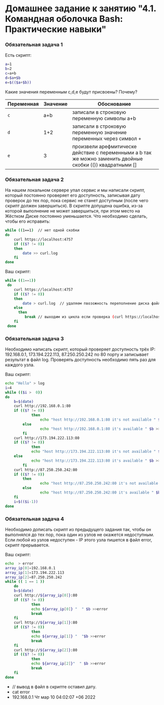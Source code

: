 # Домашнее задание к занятию "4.1. Командная оболочка Bash: Практические навыки"
###  Обязательная задача 1
Есть скрипт:
```bash
a=1
b=2
c=a+b
d=$a+$b
e=$(($a+$b))
```

Какие значения переменным c,d,e будут присвоены? Почему?

| Переменная  | Значение | Обоснование |
| ------------- | ------------- | ------------- |
| `c`  | a+b  | записали в строковую переменную символы a+b |
| `d`  | 1+2  | записали в строковую переменную значение переменных через символ + |
| `e`  | 3  | произвели арефмитическе действие с переменными a b  так же можно заменить двойные скобки (()) квадратными [] |

###  Обязательная задача 2
На нашем локальном сервере упал сервис и мы написали скрипт, который постоянно проверяет его доступность, записывая дату проверок до тех пор, пока сервис не станет доступным (после чего скрипт должен завершиться). В скрипте допущена ошибка, из-за которой выполнение не может завершиться, при этом место на Жёстком Диске постоянно уменьшается. Что необходимо сделать, чтобы его исправить: 
```bash
while ((1==1)  // нет одной скобки 
do 
	curl https://localhost:4757
	if (($? != 0))
	then
		date >> curl.log
	fi
done
```
Ваш скрипт:
```bash
while ((1==1))  
 do 
 	curl https://localhost:4757
 	if (($? != 0))
 	then
 		date > curl.log  // удаляем пвозожность переполнение диска файломи просто перезасываем его последним временем проверки
 	else 
 	  then
 	     break // выходим из цикла если проверка (сurl https://localhost:4757 ) зкончилась без ошибки
 	fi
 done
 ```
###  Обязательная задача 3
Необходимо написать скрипт, который проверяет доступность трёх IP: 192.168.0.1, 173.194.222.113, 87.250.250.242 по 80 порту и записывает результат в файл log. Проверять доступность необходимо пять раз для каждого узла.

Ваш скрипт:
```bash
echo "Hello" > log
i=4
while (($i >  0))
do
	b=$(date)
	curl http://192.168.0.1:80
	if (($? != 0))
	        then
                echo "host http://192.168.0.1:80 it's not available " $b >>log
        else
                echo "host http://192.168.0.1:80 it's available " $b >>log
        fi
	curl http://173.194.222.113:80
	if (($? != 0))
        	then
        	echo "host http://173.194.222.113:80 it's not available " $b >>log
 	else
	        echo "host http://173.194.222.113:80 it's available " $b >>log
        fi
	curl http://87.250.250.242:80
	if (($? != 0))
		then
                echo "host http://87.250.250.242:80 it's not available " $b >>log
        else
                echo "host http://87.250.250.242:80 it's available " $b >>log
	fi
	i=$(($i-1))
done
```
###  Обязательная задача 4
Необходимо дописать скрипт из предыдущего задания так, чтобы он выполнялся до тех пор, пока один из узлов не окажется недоступным. Если любой из узлов недоступен - IP этого узла пишется в файл error, скрипт прерывается.

Ваш скрипт:
``` bash
echo  > error
array_ip[0]=192.168.0.1
array_ip[1]=173.194.222.113
array_ip[2]=87.250.250.242
while (( 1 == 1 ))
	do
	b=$(date)
	curl http://${array_ip[0]}:80
	if (($? != 0))
	        then
	        echo ${array_ip[0]} "  " $b >>error
	        break
	fi
	curl http://${array_ip[1]}:80
	if (($? != 0))
	        then
	        echo ${array_ip[1]} "  "$b >>error
	        break
	fi
	curl http://${array_ip[2]}:80
	if (($? != 0))
	        then
	        echo ${array_ip[2]}"  " $b >>error
	        break
	fi
done
```
* // вывод в файл  в скрипте оставил дату.
* cat error
* 192.168.0.1    Чт мар 10 04:02:07 +06 2022

